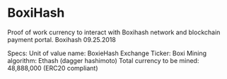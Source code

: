 # BoxiHash
Proof of work currency to interact with Boxihash network and blockchain payment portal.
Boxihash
09.25.2018

Specs:
Unit of value name: BoxieHash
Exchange Ticker: Boxi
Mining algorithm: Ethash (dagger hashimoto)
Total currency to be mined: 48,888,000 (ERC20 compliant)
